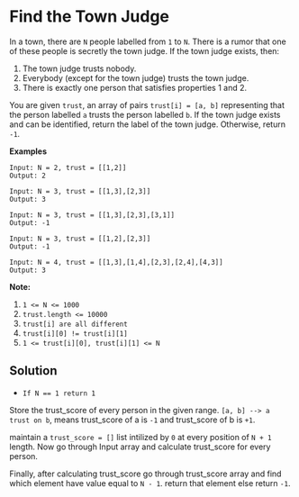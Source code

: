 # Find the Town Judge

In a town, there are `N` people labelled from `1` to `N`.  There is a rumor that one of these people is secretly the town judge.
If the town judge exists, then:

1. The town judge trusts nobody.
1. Everybody (except for the town judge) trusts the town judge.
1. There is exactly one person that satisfies properties 1 and 2.

You are given `trust`, an array of pairs `trust[i] = [a, b]` representing that the person labelled `a` trusts the person labelled `b`.
If the town judge exists and can be identified, return the label of the town judge.  Otherwise, return `-1`.

**Examples**

```
Input: N = 2, trust = [[1,2]]
Output: 2
```
```
Input: N = 3, trust = [[1,3],[2,3]]
Output: 3
```
```
Input: N = 3, trust = [[1,3],[2,3],[3,1]]
Output: -1
```
```
Input: N = 3, trust = [[1,2],[2,3]]
Output: -1
```
```
Input: N = 4, trust = [[1,3],[1,4],[2,3],[2,4],[4,3]]
Output: 3
```

**Note:**
1. `1 <= N <= 1000`
1. `trust.length <= 10000`
1. `trust[i] are all different`
1. `trust[i][0] != trust[i][1]`
1. `1 <= trust[i][0], trust[i][1] <= N`

## Solution
* `If N == 1 return 1`

Store the trust_score of every person in the given range.
`[a, b] --> a trust on b`, means trust_score of a is `-1` and trust_score of b is `+1`.

maintain a `trust_score = []` list intilized by `0` at every position of `N + 1` length.
Now go through Input array and calculate trust_score for every person.

Finally, after calculating trust_score go through trust_score array and find which element have value equal to `N - 1`.
return that element
else return `-1`.
